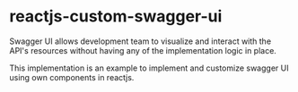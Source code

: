# reactjs-custom-swagger-ui

Swagger UI allows development team to visualize and interact with the API's resources without having any of the implementation logic in place.

This implementation is an example to implement and customize swagger UI using own components in reactjs.
